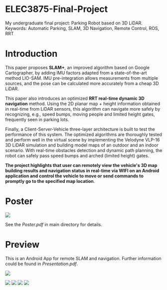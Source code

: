 # ELEC3875-Final-Project
My undergraduate final project: Parking Robot based on 3D LiDAR. Keywords: Automatic Parking, SLAM, 3D Navigation, Remote Control, ROS, RRT

# Introduction

This paper proposes **SLAM+**, an improved algorithm based on Google Cartographer, by adding IMU factors adapted from a state-of-the-art method LIO-SAM. IMU pre-integration allows measurements from multiple sources, and the pose can be calculated more accurately from a cheap 3D LiDAR.

This paper also introduces an optimized **RRT real-time dynamic 3D navigation** method. Using the 2D planar map + height information obtained in real-time from LiDAR sensors, this algorithm can navigate more safely by recognizing, e.g., speed bumps, moving people and limited height gates, frequently seen in parking lots. 

Finally, a Client-Server-Vehicle three-layer architecture is built to test the performance of this system. The optimized algorithms are thoroughly tested and perform well in the virtual scene by implementing the Velodyne VLP-16 3D LiDAR simulation and building model maps of an outdoor and an indoor scenario. With real-time obstacles detection and dynamic path planning, the robot can safely pass speed bumps and arched (limited height) gates. 

**The project highlights that user can remotely view the vehicle's 3D map building results and navigation status in real-time via WIFI on an Android application and control the vehicle to move or send commands to promptly go to the specified map location**. 


# Poster

![](https://s1.ax1x.com/2022/07/24/jjEDRP.png)

See the *Poster.pdf* in main directory for details.

# Preview
This is an Android App for remote SLAM and navigation. Further information could be found in *Presentation.pdf*.

![](https://media.giphy.com/media/iY50broOLNmjthST9n/giphy.gif)

![](https://s1.ax1x.com/2022/07/24/jjVrk9.png)
![](https://s1.ax1x.com/2022/07/24/jjVyf1.png)
![](https://s1.ax1x.com/2022/07/24/jjVsYR.png)
![](https://s1.ax1x.com/2022/07/24/jjVcSx.png)


